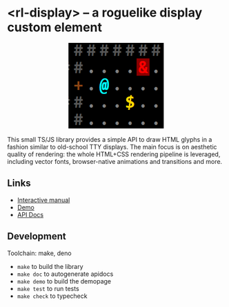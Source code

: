 # &lt;rl-display&gt; – a roguelike display custom element

<p align="center">
  <img src="rl-display.png">
</p>

This small TS/JS library provides a simple API to draw HTML glyphs in a fashion similar to old-school TTY displays. The main focus is on aesthetic quality of rendering: the whole HTML+CSS rendering pipeline is leveraged, including vector fonts, browser-native animations and transitions and more.

## Links

  - [Interactive manual](https://ondras.github.io/rl-display/manual/)
  - [Demo](https://ondras.github.io/rl-display/demo/)
  - [API Docs](https://ondras.github.io/rl-display/docs/~/RlDisplay.html)

## Development

Toolchain: make, deno

  - `make` to build the library
  - `make doc` to autogenerate apidocs
  - `make demo` to build the demopage
  - `make test` to run tests
  - `make check` to typecheck
